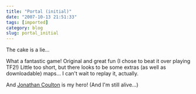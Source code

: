 ```yaml
---
title: "Portal (initial)"
date: "2007-10-13 21:51:33"
tags: [imported]
category: blog
slug: portal_initial
---
```


The cake is a lie...

What a fantastic game! Original and great fun (I chose to beat it over playing TF2!) Little too short, but there looks to be some extras (as well as downloadable) maps... I can't wait to replay it, actually.

And <a href="http://www.jonathancoulton.com/">Jonathan Coulton</a> is my hero! (And I'm still alive...)
